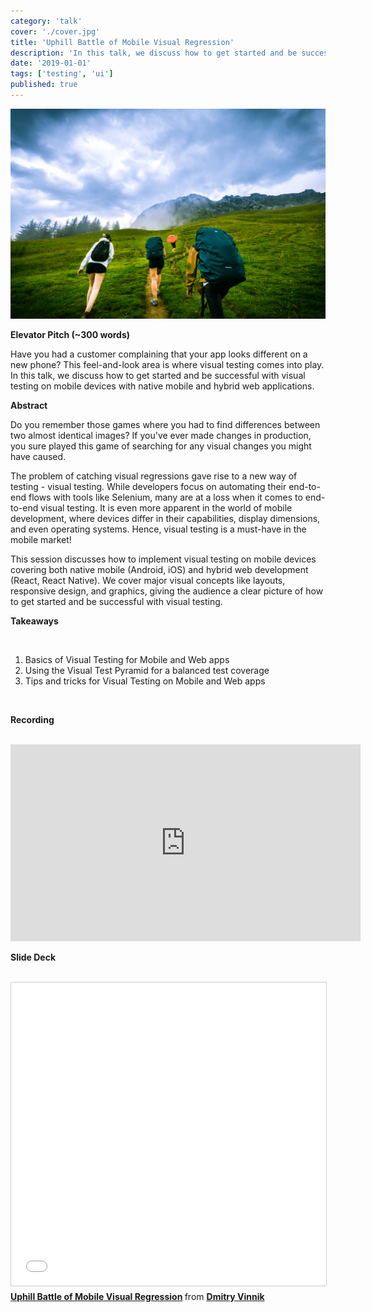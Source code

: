 ```yaml
---
category: 'talk'
cover: './cover.jpg'
title: 'Uphill Battle of Mobile Visual Regression'
description: 'In this talk, we discuss how to get started and be successful with visual testing on mobile devices with native mobile and hybrid web applications.'
date: '2019-01-01'
tags: ['testing', 'ui']
published: true
---
```

![Going uphill](./cover.jpg)

**Elevator Pitch (~300 words)**

Have you had a customer complaining that your app looks different on a new phone? This feel-and-look area is where visual testing comes into play. 
In this talk, we discuss how to get started and be successful with visual testing on mobile devices with native mobile and hybrid web applications. 

**Abstract**
 
Do you remember those games where you had to find differences between two almost identical images? If you've ever made changes in production, you sure played this game of searching for any visual changes you might have caused.

The problem of catching visual regressions gave rise to a new way of testing - visual testing. While developers focus on automating their end-to-end flows with tools like Selenium, many are at a loss when it comes to end-to-end visual testing. It is even more apparent in the world of mobile development, where devices differ in their capabilities, display dimensions, and even operating systems. Hence, visual testing is a must-have in the mobile market!

This session discusses how to implement visual testing on mobile devices covering both native mobile (Android, iOS) and hybrid web development (React, React Native). We cover major visual concepts like layouts, responsive design, and graphics, giving the audience a clear picture of how to get started and be successful with visual testing.

**Takeaways**

<br>

1. Basics of Visual Testing for Mobile and Web apps
2. Using the Visual Test Pyramid for a balanced test coverage
3. Tips and tricks for Visual Testing on Mobile and Web apps
   
<br>

**Recording**

<br>

<iframe width="560" height="315" src="https://www.youtube.com/embed/m-ahvlutEVk" title="YouTube video player" frameborder="0" allow="accelerometer; autoplay; clipboard-write; encrypted-media; gyroscope; picture-in-picture" allowfullscreen></iframe>

<br>

**Slide Deck**

<br>

<iframe src="//www.slideshare.net/slideshow/embed_code/key/mMBWKiohG8hVT" width="595" height="485" frameborder="0" marginwidth="0" marginheight="0" scrolling="no" style="border:1px solid #CCC; border-width:1px; margin-bottom:5px; max-width: 100%;" allowfullscreen> </iframe> <div style="margin-bottom:5px"> <strong> <a href="//www.slideshare.net/DmitryVinnik1/uphill-battle-of-mobile-visual-regression-128737140" title="Uphill Battle of Mobile Visual Regression" target="_blank">Uphill Battle of Mobile Visual Regression</a> </strong> from <strong><a href="https://www.slideshare.net/DmitryVinnik1" target="_blank">Dmitry Vinnik</a></strong> </div>
